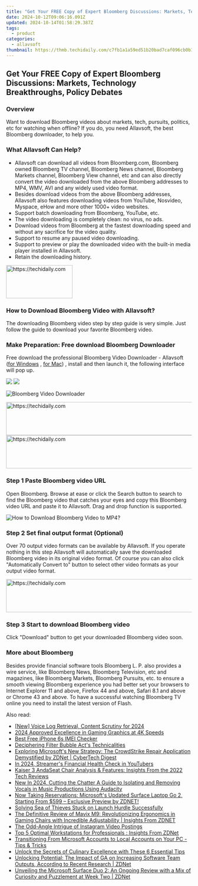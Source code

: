 ```yaml
---
title: "Get Your FREE Copy of Expert Bloomberg Discussions: Markets, Technology Breakthroughs, Policy Debates"
date: 2024-10-12T09:06:16.091Z
updated: 2024-10-14T01:58:29.387Z
tags:
  - product
categories:
  - allavsoft
thumbnail: https://thmb.techidaily.com/c7fb1a1a59ed51b20bad7caf096cb0b1673edc9a7909c923364a5dde19acdd7a.jpg
---
```


## Get Your FREE Copy of Expert Bloomberg Discussions: Markets, Technology Breakthroughs, Policy Debates

### Overview

Want to download Bloomberg videos about markets, tech, pursuits, politics, etc for watching when offline? If you do, you need Allavsoft, the best Bloomberg downloader, to help you.

### What Allavsoft Can Help?

* Allavsoft can download all videos from Bloomberg.com, Bloomberg owned Bloomberg TV channel, Bloomberg News channel, Bloomberg Markets channel, Bloomberg View channel, etc and can also directly convert the video downloaded from the above Bloomberg addresses to MP4, WMV, AVI and any widely used video format.
* Besides download videos from the above Bloomberg addresses, Allavsoft also features downloading videos from YouTube, Nosvideo, Myspace, eHow and more other 1000+ video websites.
* Support batch downloading from Bloomberg, YouTube, etc.
* The video downloading is completely clean: no virus, no ads.
* Download videos from Bloomberg at the fastest downloading speed and without any sacrifice for the video quality.
* Support to resume any paused video downloading.
* Support to preview or play the downloaded video with the built-in media player installed in Allavsoft.
* Retain the downloading history.

<!-- affiliate ads begin -->
<a href="https://aligracehair.sjv.io/c/5597632/2135411/19272" target="_top" id="2135411">
  <img src="//a.impactradius-go.com/display-ad/19272-2135411" border="0" alt="https://techidaily.com" width="180" height="90"/>
</a>
<img height="0" width="0" src="https://aligracehair.sjv.io/i/5597632/2135411/19272" style="position:absolute;visibility:hidden;" border="0" />
<!-- affiliate ads end -->

### How to Download Bloomberg Video with Allavsoft?

The downloading Bloomberg video step by step guide is very simple. Just follow the guide to download your favorite Bloomberg video.

### Make Preparation: Free download Bloomberg Downloader

Free download the professional Bloomberg Video Downloader - Allavsoft ([for Windows](https://tools.techidaily.com/allavsoft/products/) , [for Mac](https://tools.techidaily.com/allavsoft/products/)) , install and then launch it, the following interface will pop up.

[![](https://www.allavsoft.com/how-to/../images/how-to/free-download-win.jpg)](https://tools.techidaily.com/allavsoft/products/) [![](https://www.allavsoft.com/how-to/../images/how-to/free-download-mac.jpg)](https://tools.techidaily.com/allavsoft/products/)

![Bloomberg Video Downloader](https://www.allavsoft.com/how-to/../images/allavsoft/screen-shot-600.jpg)

<!-- affiliate ads begin -->
<a href="https://appsumo.8odi.net/c/5597632/2049378/7443" target="_top" id="2049378">
  <img src="//a.impactradius-go.com/display-ad/7443-2049378" border="0" alt="https://techidaily.com" width="728" height="90"/>
</a>
<img height="0" width="0" src="https://appsumo.8odi.net/i/5597632/2049378/7443" style="position:absolute;visibility:hidden;" border="0" />
<!-- affiliate ads end -->

<!-- affiliate ads begin -->
<a href="https://coinrule.sjv.io/c/5597632/1958378/18409" target="_top" id="1958378">
  <img src="//a.impactradius-go.com/display-ad/18409-1958378" border="0" alt="https://techidaily.com" width="728" height="90"/>
</a>
<img height="0" width="0" src="https://coinrule.sjv.io/i/5597632/1958378/18409" style="position:absolute;visibility:hidden;" border="0" />
<!-- affiliate ads end -->

### Step 1 Paste Bloomberg video URL

Open Bloomberg. Browse at ease or click the Search button to search to find the Bloomberg video that catches your eyes and copy this Bloomberg video URL and paste it to Allavsoft. Drag and drop function is supported.

![How to Download Bloomberg Video to MP4?](https://www.allavsoft.com/how-to/../images/how-to/download-rtmp-video/download-rtmp-video.jpg)

### Step 2 Set final output format (Optional)

Over 70 output video formats can be available by Allavsoft. If you operate nothing in this step Allavsoft will automatically save the downloaded Bloomberg video in its original video format. Of course you can also click "Automatically Convert to" button to select other video formats as your output video format.

<!-- affiliate ads begin -->
<a href="https://appsumo.8odi.net/c/5597632/2094415/7443" target="_top" id="2094415">
  <img src="//a.impactradius-go.com/display-ad/7443-2094415" border="0" alt="https://techidaily.com" width="728" height="90"/>
</a>
<img height="0" width="0" src="https://appsumo.8odi.net/i/5597632/2094415/7443" style="position:absolute;visibility:hidden;" border="0" />
<!-- affiliate ads end -->

### Step 3 Start to download Bloomberg video

Click "Download" button to get your downloaded Bloomberg video soon.

### More about Bloomberg

Besides provide financial software tools Bloomberg L. P. also provides a wire service, like Bloomberg News, Bloomberg Television, etc and magazines, like Bloomberg Markets, Bloomberg Pursuits, etc. to ensure a smooth viewing Bloomberg experience you had better set your browsers to Internet Explorer 11 and above, Firefox 44 and above, Safari 8.1 and above or Chrome 43 and above. To have a successful watching Bloomberg TV online you need to install the latest version of Flash.

<ins class="adsbygoogle"
     style="display:block"
     data-ad-format="autorelaxed"
     data-ad-client="ca-pub-7571918770474297"
     data-ad-slot="1223367746"></ins>

<ins class="adsbygoogle"
     style="display:block"
     data-ad-client="ca-pub-7571918770474297"
     data-ad-slot="8358498916"
     data-ad-format="auto"
     data-full-width-responsive="true"></ins>

<span class="atpl-alsoreadstyle">Also read:</span>
<div><ul>
<li><a href="https://digital-screen-recording.techidaily.com/new-voice-log-retrieval-content-scrutiny-for-2024/"><u>[New] Voice Log Retrieval, Content Scrutiny for 2024</u></a></li>
<li><a href="https://some-techniques.techidaily.com/2024-approved-excellence-in-gaming-graphics-at-4k-speeds/"><u>2024 Approved Excellence in Gaming Graphics at 4K Speeds</u></a></li>
<li><a href="https://sim-unlock.techidaily.com/best-free-iphone-6s-imei-checker-by-drfone-ios/"><u>Best Free iPhone 6s IMEI Checker</u></a></li>
<li><a href="https://facebook.techidaily.com/deciphering-filter-bubble-acts-technicalities/"><u>Deciphering Filter Bubble Act's Technicalities</u></a></li>
<li><a href="https://win-tips.techidaily.com/exploring-microsofts-new-strategy-the-crowdstrike-repair-application-demystified-by-zdnet-cybertech-digest/"><u>Exploring Microsoft's New Strategy: The CrowdStrike Repair Application Demystified by ZDNet | CyberTech Digest</u></a></li>
<li><a href="https://youtube-help.techidaily.com/in-2024-streamers-financial-health-check-in-youtubers/"><u>In 2024, Streamer's Financial Health Check in YouTubers</u></a></li>
<li><a href="https://win-tips.techidaily.com/kaiser-3-andaseat-chair-analysis-and-features-insights-from-the-2022-tech-reviews/"><u>Kaiser 3 AndaSeat Chair Analysis & Features: Insights From the 2022 Tech Reviews</u></a></li>
<li><a href="https://sound-tweaking.techidaily.com/new-in-2024-cutting-the-chatter-a-guide-to-isolating-and-removing-vocals-in-music-productions-using-audacity/"><u>New In 2024, Cutting the Chatter A Guide to Isolating and Removing Vocals in Music Productions Using Audacity</u></a></li>
<li><a href="https://win-tips.techidaily.com/now-taking-reservations-microsofts-updated-surface-laptop-go-2-starting-from-599-exclusive-preview-by-zdnet/"><u>Now Taking Reservations: Microsoft's Updated Surface Laptop Go 2, Starting From $599 – Exclusive Preview by ZDNET!</u></a></li>
<li><a href="https://win-blog.techidaily.com/solving-sea-of-thieves-stuck-on-launch-hurdle-successfully/"><u>Solving Sea of Thieves Stuck on Launch Hurdle Successfully</u></a></li>
<li><a href="https://win-tips.techidaily.com/the-definitive-review-of-mavix-m9-revolutionizing-ergonomics-in-gaming-chairs-with-incredible-adjustability-insights-from-zdnet/"><u>The Definitive Review of Mavix M9: Revolutionizing Ergonomics in Gaming Chairs with Incredible Adjustability | Insights From ZDNET</u></a></li>
<li><a href="https://extra-resources.techidaily.com/the-odd-angle-intrigue-of-instagram-video-postings/"><u>The Odd-Angle Intrigue of Instagram Video Postings</u></a></li>
<li><a href="https://win-tips.techidaily.com/top-5-optimal-workstations-for-professionals-insights-from-zdnet/"><u>Top 5 Optimal Workstations for Professionals : Insights From ZDNet</u></a></li>
<li><a href="https://win-tips.techidaily.com/transitioning-from-microsoft-accounts-to-local-accounts-on-your-pc-tips-and-tricks/"><u>Transitioning From Microsoft Accounts to Local Accounts on Your PC - Tips & Tricks</u></a></li>
<li><a href="https://mondly-stories.techidaily.com/unlock-the-secrets-of-culinary-excellence-with-these-6-essential-tips/"><u>Unlock the Secrets of Culinary Excellence with These 6 Essential Tips</u></a></li>
<li><a href="https://win-tips.techidaily.com/unlocking-potential-the-impact-of-ga-on-increasing-software-team-outputs-according-to-recent-research-zdnet/"><u>Unlocking Potential: The Impact of GA on Increasing Software Team Outputs, According to Recent Research | ZDNet</u></a></li>
<li><a href="https://win-tips.techidaily.com/unveiling-the-microsoft-surface-duo-2-an-ongoing-review-with-a-mix-of-curiosity-and-puzzlement-at-week-two-zdnet/"><u>Unveiling the Microsoft Surface Duo 2: An Ongoing Review with a Mix of Curiosity and Puzzlement at Week Two | ZDNet</u></a></li>
</ul></div>

